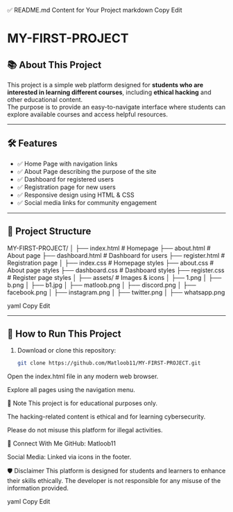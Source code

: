 ✅ README.md Content for Your Project
markdown
Copy
Edit
# MY-FIRST-PROJECT

## 📚 About This Project
This project is a simple web platform designed for **students who are interested in learning different courses**, including **ethical hacking** and other educational content.  
The purpose is to provide an easy-to-navigate interface where students can explore available courses and access helpful resources.

---

## 🛠 Features
- ✅ Home Page with navigation links
- ✅ About Page describing the purpose of the site
- ✅ Dashboard for registered users
- ✅ Registration page for new users
- ✅ Responsive design using HTML & CSS
- ✅ Social media links for community engagement

---

## 📂 Project Structure
MY-FIRST-PROJECT/
│
├── index.html # Homepage
├── about.html # About page
├── dashboard.html # Dashboard for users
├── register.html # Registration page
│
├── index.css # Homepage styles
├── about.css # About page styles
├── dashboard.css # Dashboard styles
├── register.css # Register page styles
│
├── assets/ # Images & icons
│ ├── 1.png
│ ├── b.png
│ ├── b1.jpg
│ ├── matloob.png
│ ├── discord.png
│ ├── facebook.png
│ ├── instagram.png
│ ├── twitter.png
│ ├── whatsapp.png

yaml
Copy
Edit

---

## 🚀 How to Run This Project
1. Download or clone this repository:
   ```bash
   git clone https://github.com/Matloob11/MY-FIRST-PROJECT.git
Open the index.html file in any modern web browser.

Explore all pages using the navigation menu.

📌 Note
This project is for educational purposes only.

The hacking-related content is ethical and for learning cybersecurity.

Please do not misuse this platform for illegal activities.

🤝 Connect With Me
GitHub: Matloob11

Social Media: Linked via icons in the footer.

🛡 Disclaimer
This platform is designed for students and learners to enhance their skills ethically. The developer is not responsible for any misuse of the information provided.

yaml
Copy
Edit
